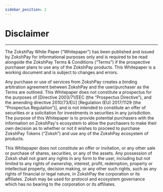 ```yaml
---
sidebar_position: 2
---
```


# Disclaimer
---

The ZokshPay White Paper (“Whitepaper”) has been published and issued by ZokshPay for informational purposes only and is required to be read alongside the ZokshPay Terms & Conditions (“Terms”) if the prospective purchaser plans to use any of the ZokshPay products. This Whitepaper is a working document and is subject to changes and errors. 

Any purchase or use of services from ZokshPay creates a binding arbitration agreement between ZokshPay and the user/purchaser as the Terms are outlined. This Whitepaper does not constitute a prospectus for the purposes of [Directive 2003/71/EEC (the “Prospectus Directive”), and the amending directive 2010/73/EU] [Regulation (EU) 2017/1129 (the “Prospectus Regulation”)], and is not intended to constitute an offer of securities or a solicitation for investments in securities in any jurisdiction. The purpose of this Whitepaper is to provide potential purchasers with the information on ZokshPay's ecosystem to allow the purchasers to make their own decision as to whether or not it wishes to proceed to purchase ZokshPay Tokens (“Zoksh”) and use any of the ZokshPay ecosystem of products.

This Whitepaper does not constitute an offer or invitation, or any other sale or purchase of shares, securities, or any of the assets. Any possession of Zoksh shall not grant any rights in any form to the user, including but not limited to any rights of ownership, interest, profit, redemption, property or intellectual property, decision making, or any other such rights, such as any rights of financial or legal nature, in ZokshPay the corporation or its affiliates. Zoksh may be used for protocol and ecosystem governance which has no bearing to the corporation or its affiliates.
